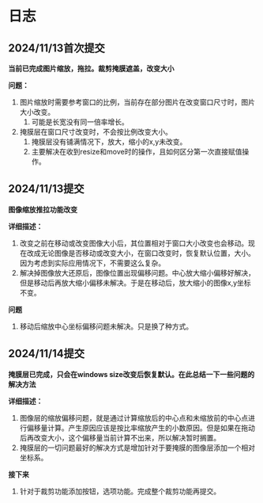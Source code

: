 # 日志

## 2024/11/13首次提交

**当前已完成图片缩放，拖拉。裁剪掩膜遮盖，改变大小**

**问题：**

1. 图片缩放时需要参考窗口的比例，当前存在部分图片在改变窗口尺寸时，图片大小改变。
   1. 可能是长宽没有同一倍率增长。
2. 掩膜层在窗口尺寸改变时，不会按比例改变大小。
   1. 掩膜层没有铺满情况下，放大，缩小的x,y未改变。
   2. 主要解决在收到resize和move时的操作，且如何区分第一次直接赋值操作。

## 2024/11/13提交

**图像缩放推拉功能改变**

**详细描述：**

1. 改变之前在移动或改变图像大小后，其位置相对于窗口大小改变也会移动。现在改成无论图像是否移动或改变大小，在窗口改变时，恢复默认位置，大小。因为考虑到实际应用情况下，不需要这么复杂。
2. 解决掉图像放大还原后，图像位置出现偏移问题。中心放大缩小偏移好解决，但是移动后再放大缩小偏移未解决。于是在移动后，放大缩小的图像x,y坐标不变。

**问题**

1. 移动后缩放中心坐标偏移问题未解决。只是换了种方式。

## 2024/11/14提交

**掩膜层已完成，只会在windows size改变后恢复默认。在此总结一下一些问题的解决方法**

**详细描述：**

1. 图像层的缩放偏移问题，就是通过计算缩放后的中心点和未缩放前的中心点进行偏移量计算。产生原因应该是按比率缩放产生的小数原因。但是如果在拖动后再改变大小，这个偏移量当前计算不出来，所以解决暂时搁置。
2. 掩膜层的一切问题最好的解决方式是增加针对于要掩膜的图像层添加一个相对坐标系。

**接下来**

1. 针对于裁剪功能添加按钮，选项功能。完成整个裁剪功能再提交。